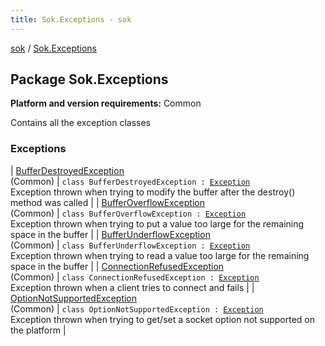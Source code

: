 ```yaml
---
title: Sok.Exceptions - sok
---
```


[sok](../index.html) / [Sok.Exceptions](./index.html)

## Package Sok.Exceptions

**Platform and version requirements:** Common

Contains all the exception classes

### Exceptions

| [BufferDestroyedException](-buffer-destroyed-exception/index.html)<br>(Common) | `class BufferDestroyedException : `[`Exception`](http://docs.oracle.com/javase/6/docs/api/java/lang/Exception.html)<br>Exception thrown when trying to modify the buffer after the destroy() method was called |
| [BufferOverflowException](-buffer-overflow-exception/index.html)<br>(Common) | `class BufferOverflowException : `[`Exception`](http://docs.oracle.com/javase/6/docs/api/java/lang/Exception.html)<br>Exception thrown when trying to put a value too large for the remaining space in the buffer |
| [BufferUnderflowException](-buffer-underflow-exception/index.html)<br>(Common) | `class BufferUnderflowException : `[`Exception`](http://docs.oracle.com/javase/6/docs/api/java/lang/Exception.html)<br>Exception thrown when trying to read a value too large for the remaining space in the buffer |
| [ConnectionRefusedException](-connection-refused-exception/index.html)<br>(Common) | `class ConnectionRefusedException : `[`Exception`](http://docs.oracle.com/javase/6/docs/api/java/lang/Exception.html)<br>Exception thrown when a client tries to connect and fails |
| [OptionNotSupportedException](-option-not-supported-exception/index.html)<br>(Common) | `class OptionNotSupportedException : `[`Exception`](http://docs.oracle.com/javase/6/docs/api/java/lang/Exception.html)<br>Exception thrown when trying to get/set a socket option not supported on the platform |

